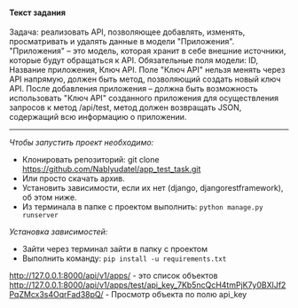 #### Текст задания

Задача: реализовать API, позволяющее добавлять, изменять, просматривать и удалять данные в модели "Приложения".
"Приложения" – это модель, которая хранит в себе внешние источники, которые будут обращаться к API. Обязательные поля модели: ID, Название приложения, Ключ API. Поле "Ключ API" нельзя менять через API напрямую, должен быть метод, позволяющий создать новый ключ API.
После добавления приложения – должна быть возможность использовать "Ключ API" созданного приложения для осуществления запросов к метод /api/test, метод должен возвращать JSON, содержащий всю информацию о приложении.

-----------------------------------------------------------------------



*Чтобы запустить проект необходимо:*
* Клонировать репозиторий: git clone https://github.com/Nablyudatel/app_test_task.git
* Или просто скачать архив.
* Установить зависимости, если их нет (django, djangorestframework), об этом ниже.
* Из терминала в папке с проектом выполнить: `python manage.py runserver`


*Установка зависимостей:*
* Зайти через терминал зайти в папку с проектом
* Выполнить команду: `pip install -u requirements.txt`


http://127.0.0.1:8000/api/v1/apps/  - это список объектов
http://127.0.0.1:8000/api/v1/apps/test/api_key_7Kb5ncQcH4tmPjK7y0BXlJf2PqZMcx3s4OqrFad38pQ/ - Просмотр объекта по полю api_key